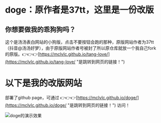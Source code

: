 # doge：原作者是37tt，这里是一份改版
## 你想要做我的乖狗狗吗？

这个是汤汤表白网站的小狗版，点击不要按钮会跑的那种，原版网站作者为37tt（抖音@汤汤好梦），由于原版网站作者号被封了所以原仓库就放一个我自己fork的原版。👉👉👉[https://mclvlc.github.io/tang-love/](https://mclvlc.github.io/tang-love/ "是跳转到网页的链接！")<br>
# 以下是我的改版网站
部署了github page，可通过 👉👉👉[https://mclvlc.github.io/doge/](https://mclvlc.github.io/doge/ "是跳转到网页的链接！") 访问！<br>

![doge的演示效果](https://mclvlc.github.io/doge/doge.gif "doge的演示效果")
